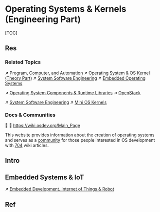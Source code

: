# Operating Systems & Kernels (Engineering Part)

[TOC]



## Res
### Related Topics
↗ [Program, Computer, and Automation](../../🗺%20CS%20Overview/Program,%20Computer,%20and%20Automation.md)
↗ [Operating System & OS Kernel (Theory Part)](../👷🏾‍♂️%20Computer%20(Host)%20System/Operating%20System%20&%20OS%20Kernel%20(Theory%20Part)/Operating%20System%20&%20OS%20Kernel%20(Theory%20Part).md)
↗ [System Software Engineering](../../Software%20Engineering/👇%20System%20Software%20Engineering/System%20Software%20Engineering.md)
↗ [Embedded Operating Systems](../../Embedded%20Development,%20Internet%20of%20Things%20&%20Robot/🚟%20Embedded%20Computer%20Systems/Embedded%20Operating%20Systems/Embedded%20Operating%20Systems.md)

↗ [Operating System Components & Runtime Libraries](../👷🏾‍♂️%20Computer%20(Host)%20System/Operating%20System%20&%20OS%20Kernel%20(Theory%20Part)/😴%20Operating%20System%20Components%20&%20Runtime%20Libraries/Operating%20System%20Components%20&%20Runtime%20Libraries.md)
↗ [OpenStack](../../../../Software%20Engineering/☁️%20Cloud%20Computing%20&%20Cloud%20Native/Cloud%20Operating%20System%20&%20Platform%20(System%20Level%20Engineering)/🔞%20OpenStack/OpenStack.md)

↗ [System Software Engineering](../../Software%20Engineering/👇%20System%20Software%20Engineering/System%20Software%20Engineering.md)
↗ [Mini OS Kernels](../../Software%20Engineering/👇%20System%20Software%20Engineering/🧑🏽‍🏫%20Mini%20OS%20Kernels/Mini%20OS%20Kernels.md)


### Docs & Communities
👥 📂 https://wiki.osdev.org/Main_Page

This website provides information about the creation of operating systems and serves as a [community](http://forum.osdev.org/) for those people interested in OS development with [704](https://wiki.osdev.org/Special:Statistics "Special:Statistics") wiki articles.



## Intro



## Embedded Systems & IoT
↗ [Embedded Development, Internet of Things & Robot](../../Embedded%20Development,%20Internet%20of%20Things%20&%20Robot/Embedded%20Development,%20Internet%20of%20Things%20&%20Robot.md)



## Ref
